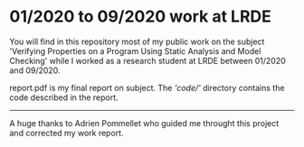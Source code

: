 # 01/2020 to 09/2020 work at LRDE

You will find in this repository most of my public work on the subject 'Verifying Properties on a Program Using Static Analysis and Model Checking'
while I worked as a research student at LRDE between 01/2020 and 09/2020.

report.pdf is my final report on subject.
The *'code/'* directory contains the code described in the report.

---

A huge thanks to Adrien Pommellet who guided me throught this project and corrected my work report.
